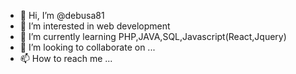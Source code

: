 - 👋 Hi, I’m @debusa81
- 👀 I’m interested in web development
- 🌱 I’m currently learning PHP,JAVA,SQL,Javascript(React,Jquery)
- 💞️ I’m looking to collaborate on ...
- 📫 How to reach me ...

<!---
debusa81/debusa81 is a ✨ special ✨ repository because its `README.md` (this file) appears on your GitHub profile.
You can click the Preview link to take a look at your changes.
--->
